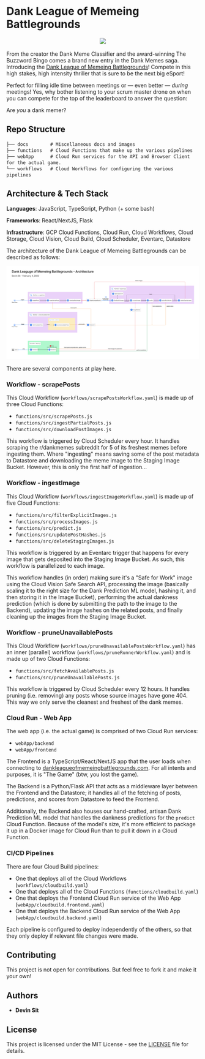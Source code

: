 # Dank League of Memeing Battlegrounds

<p align="center">
    <img src="https://github.com/DevinSit/easy-dank-meme-classifier/blob/master/docs/images/DankLeagueOfMemeingBattlegrounds.png?raw=true" />
</p>

From the creator the Dank Meme Classifier and the award-winning The Buzzword Bingo comes a brand new entry in the Dank Memes saga. Introducing the [Dank League of Memeing Battlegrounds](https://dankleagueofmemeingbattlegrounds.com)! Compete in this high stakes, high intensity thriller that is sure to be the next big eSport!

Perfect for filling idle time between meetings or — even better — _during_ meetings! Yes, why bother listening to your scrum master drone on when you can compete for the top of the leaderboard to answer the question:

Are _you_ a dank memer?

## Repo Structure

```
├── docs        # Miscellaneous docs and images
├── functions   # Cloud Functions that make up the various pipelines
├── webApp      # Cloud Run services for the API and Browser Client for the actual game.
└── workflows   # Cloud Workflows for configuring the various pipelines
```

## Architecture & Tech Stack

**Languages**: JavaScript, TypeScript, Python (+ some bash)

**Frameworks**: React/NextJS, Flask

**Infrastructure**: GCP Cloud Functions, Cloud Run, Cloud Workflows, Cloud Storage, Cloud Vision, Cloud Build, Cloud Scheduler, Eventarc, Datastore

The architecture of the Dank League of Memeing Battlegrounds can be described as follows:

![Architecture of the Dank League of Memeing Battlegrounds](/docs/images/DankLeagueOfMemeingBattlegrounds_Architecture.png?raw=true)

There are several components at play here.

### Workflow - scrapePosts

This Cloud Workflow (`workflows/scrapePostsWorkflow.yaml`) is made up of three Cloud Functions:

- `functions/src/scrapePosts.js`
- `functions/src/ingestPartialPosts.js`
- `functions/src/downloadPostImages.js`

This workflow is triggered by Cloud Scheduler every hour. It handles scraping the r/dankmemes subreddit for 5 of its freshest memes before ingesting them. Where "ingesting" means saving some of the post metadata to Datastore and downloading the meme image to the Staging Image Bucket. However, this is only the first half of ingestion...

### Workflow - ingestImage

This Cloud Workflow (`workflows/ingestImageWorkflow.yaml`) is made up of five Cloud Functions:

- `functions/src/filterExplicitImages.js`
- `functions/src/processImages.js`
- `functions/src/predict.js`
- `functions/src/updatePostHashes.js`
- `functions/src/deleteStagingImages.js`

This workflow is triggered by an Eventarc trigger that happens for every image that gets deposited into the Staging Image Bucket. As such, this workflow is parallelized to each image.

This workflow handles (in order) making sure it's a "Safe for Work" image using the Cloud Vision Safe Search API, processing the image (basically scaling it to the right size for the Dank Prediction ML model, hashing it, and then storing it in the Image Bucket), performing the actual dankness prediction (which is done by submitting the path to the image to the Backend), updating the image hashes on the related posts, and finally cleaning up the images from the Staging Image Bucket.

### Workflow - pruneUnavailablePosts

This Cloud Workflow (`workflows/pruneUnavailablePostsWorkflow.yaml`) has an inner (parallel) workflow (`workflows/pruneRunnerWorkflow.yaml`) and is made up of two Cloud Functions:

- `functions/src/fetchAvailablePosts.js`
- `functions/src/pruneUnavailablePosts.js`

This workflow is triggered by Cloud Scheduler every 12 hours. It handles pruning (i.e. removing) any posts whose source images have gone 404. This way we only serve the cleanest and freshest of the dank memes.

### Cloud Run - Web App

The web app (i.e. the actual game) is comprised of two Cloud Run services:

- `webApp/backend`
- `webApp/frontend`

The Frontend is a TypeScript/React/NextJS app that the user loads when connecting to [dankleagueofmemeingbattlegrounds.com](https://dankleagueofmemeingbattlegrounds.com). For all intents and purposes, it is "The Game" (btw, you lost the game).

The Backend is a Python/Flask API that acts as a middleware layer between the Frontend and the Datastore; it handles all of the fetching of posts, predictions, and scores from Datastore to feed the Frontend. 

Additionally, the Backend also houses our hand-crafted, artisan Dank Prediction ML model that handles the dankness predictions for the `predict` Cloud Function. Because of the model's size, it's more efficient to package it up in a Docker image for Cloud Run than to pull it down in a Cloud Function.

### CI/CD Pipelines

There are four Cloud Build pipelines:

- One that deploys all of the Cloud Workflows (`workflows/cloudbuild.yaml`)
- One that deploys all of the Cloud Functions (`functions/cloudbuild.yaml`)
- One that deploys the Frontend Cloud Run service of the Web App (`webApp/cloudbuild.frontend.yaml`)
- One that deploys the Backend Cloud Run service of the Web App (`webApp/cloudbuild.backend.yaml`)

Each pipeline is configured to deploy independently of the others, so that they only deploy if relevant file changes were made.

## Contributing

This project is not open for contributions. But feel free to fork it and make it your own!

## Authors

- **Devin Sit**

## License

This project is licensed under the MIT License - see the [LICENSE](LICENSE.md) file for details.
